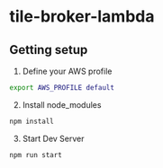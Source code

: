 # tile-broker-lambda

##  Getting setup

1. Define your AWS profile

```sh
export AWS_PROFILE default
```

2. Install node_modules

```sh
npm install 
```

3. Start Dev Server

```sh
npm run start
```